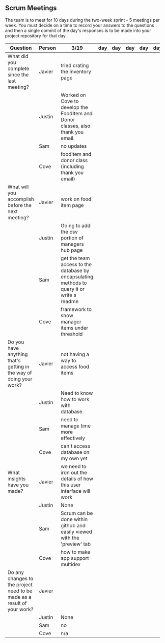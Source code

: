 ## Scrum Meetings
The team is to meet for 10 days during the two-week sprint - 5 meetings per week. You must decide on a time to record your answers to the questions and then a single commit of the day's responses is to be made into your project repository for that day.

Question    |          Person                                             | 3/19 | day | day | day | day | day | day |day | day | day |
------------|---------------------------------------------------------------------|-----|-----|-----|-----|-----|-----|-----|----|-----|-----|                                                              
| What did you complete since the last meeting? | Javier | tried crating the inventory page 
|            | Justin | Worked on Cove to develop the FoodItem and Donor classes, also thank you email.  
|            | Sam | no updates
|            | Cove | fooditem and donor class (including thank you email)
| What will you accomplish before the next meeting? | Javier |  work on food item page  
|            | Justin | Going to add the csv portion of managers hub page  
|            | Sam | get the team access to the database by encapsulating methods to query it or write a readme
|            | Cove | framework to show manager items under threshold
| Do you have anything that's getting in the way of doing your work? | Javier |  not having a way to access food items   
|            | Justin |  Need to know how to work with database. 
|            | Sam | need to manage time more effectively  
|            | Cove | can't access database on my own yet
| What insights have you made? | Javier | we need to iron out the details of how this user interface will work    
|            | Justin | None  
|            | Sam | Scrum can be done within github and easily viewed with the 'preview' tab  
|            | Cove | how to make app support multidex
| Do any changes to the project need to be made as a result of your work? | Javier |   
|            | Justin | None  
|            | Sam | no
|            | Cove | n/a
